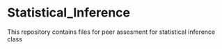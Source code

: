 # Statistical_Inference
This repository contains files for peer assesment for statistical inference class

